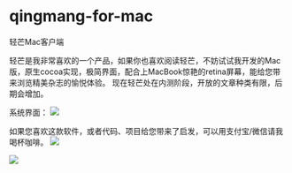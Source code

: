 # qingmang-for-mac
轻芒Mac客户端

轻芒是我非常喜欢的一个产品，如果你也喜欢阅读轻芒，不妨试试我开发的Mac版，原生cocoa实现，极简界面，配合上MacBook惊艳的retina屏幕，能给您带来浏览精美杂志的愉悦体验。
现在轻芒处在内测阶段，开放的文章种类有限，后期会增加。

系统界面：
![](http://syy.freep.cn/588778/FF2E61F5-7785-4BB2-B1E6-EEC90653F41C.png)



如果您喜欢这款软件，或者代码、项目给您带来了启发，可以用支付宝/微信请我喝杯咖啡。
![](http://syy.freep.cn/588778/13255BDA-52C1-4601-91C5-8200453A1078.png)

![](http://syy.freep.cn/588778/821A092A-A2D5-4F55-AA6C-DE6AD2E79152.png)

